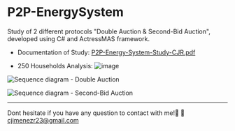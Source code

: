 # P2P-EnergySystem


Study of 2 different protocols "Double Auction & Second-Bid Auction", developed using C# and ActressMAS framework.

- Documentation of Study:
[P2P-Energy-System-Study-CJR.pdf](https://github.com/Carlosjr5/P2P-EnergySystem/files/12064913/P2P-Energy-System-Study-CJR.pdf)



 - 250 Households Analysis:
![image](https://github.com/Carlosjr5/P2P-EnergySystem/assets/77840319/d2b5be6e-0458-41e4-bc5f-5925a0a10452)



 ![Sequence diagram - Double Auction](https://github.com/Carlosjr5/P2P-EnergySystem/assets/77840319/80e5a71f-e89a-4888-8d80-c624f763add5)

![Sequence diagram - Second-Bid Auction](https://github.com/Carlosjr5/P2P-EnergySystem/assets/77840319/fb8b5630-648b-49f5-ae65-52c5f4fa2563)

---------------------------------------------------------------

Dont hesitate if you have any question to contact with me!🚀
📧cjimenezr23@gmail.com
